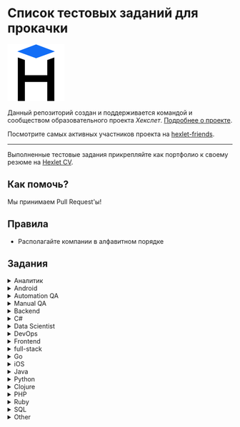 # Список тестовых заданий для прокачки

[![Hexlet Ltd. logo](https://raw.githubusercontent.com/Hexlet/assets/master/images/hexlet_logo128.png)](https://ru.hexlet.io/?utm_source=github&utm_medium=link&utm_campaign=ru-test-assignments)

Данный репозиторий создан и поддерживается командой и сообществом образовательного проекта *Хекслет*. [Подробнее о проекте](https://ru.hexlet.io/?utm_source=github&utm_medium=link&utm_campaign=ru-test-assignments).

Посмотрите самых активных участников проекта на [hexlet-friends](https://friends.hexlet.io/).

---

Выполненные тестовые задания прикрепляйте как портфолио к своему резюме на [Hexlet CV](https://cv.hexlet.io/).

## Как помочь?

Мы принимаем Pull Request'ы!

## Правила

- Располагайте компании в алфавитном порядке

## Задания

<details>
 <summary>Аналитик</summary>

* [Amazon](https://www.amazon.com/)
  * [Тестовое задание для аналитика *(Python, SQL)*](./analytics/Amazon/README.md)

* [Aviasales](https://aviasales.ru)
  * [Тестовое задание для продуктового аналитика](./analytics/Aviasales%20Продуктовый%20аналитик/README.md)

* [avito.tech](https://github.com/avito-tech)
  * [Тестовое задания для аналитика](./analytics/Avito/)

* [Awem](https://awem.com/)
  * [Тестовое задание для продуктового аналитика](./analytics/AWEM%20продуктовый%20аналитик/README.md)

* [Babbel](https://babbel.com/)
  * [Тестовое задание для продуктового аналитика](./analytics/Babbel%20Продуктовый%20Аналитик/README.md)

* [BOLT](https://bolt.eu/)
  * [Тестовое задание для аналитика данных](./analytics/BOLT%20аналитик%20данных/README.md)

* [Chibbis](https://chibbis.ru/)
  * [Тестовое задание для продуктового аналитика](./analytics/Chibbis%20Продуктовый%20аналитик/README.md)

* [Cian](https://cian.ru/)
  * [Тестовое задание для аналитика *(SQL)*](./analytics/Cian%20Аналитик/README.md)

* [CloudReports](https://cloudreports.ru/)
  * [Тестовое задание для аналитика](./analytics/CloudReports%20Аналитик%20данных/README.md)

* [Crazy Panda](https://crazypanda.ru/)
  * [Тестовое задание для аналитика](./analytics/Crazy%20Panda%20Аналитик%20Данных/README.md)

* [Delivery](https://market-delivery.yandex.ru/moscow?shippingType=delivery)
  * [Тестовое задание для аналитика данных](./analytics/Delivery%20Аналитик%20Данных/)

* [Dodo Brands](https://dodobrands.io/)
  * [Тестовое задание для аналитика](./analytics/Dodo%20Brands%20Data%20Analyst/README.md)

* [Driveback](https://vc.ru/s/driveback/details/all)
  * [Тестовое задание для аналитика](./analytics/Driveback%20Аналитик/README.md)

* [Elfsight](https://elfsight.com/)
  * [Тестовое задание для продуктового аналитика](./analytics/Elfsight%20Product%20Analyst/README.md)

* [FriendsOnly](https://friendsonly.ru/)
  * [Тестовое задание для продуктового аналитика *(SQL, PYTHON, R)*](./analytics/FriendsOnly%20Продуктовый%20Аналитик/README.md)

 * [Genius Sport](https://geniussports.com/)
  * [Тестовое задание для аналитика, Reporting Analyst](./analytics/Genius%20Sport%20Reporting%20Analyst/)

* [Happy Games Studio](https://www.hgstudio.ru/)
  * [Тестовое задание для аналитика](./analytics/Happy%20Games%20Studio%20Аналитик%20Данных/README.md)

* [Home Credit Bank](https://home.bank/)
  * [Тестовое задание для Руководителя отдела аналитики *(PostgreSQL, Python)*](./analytics/Home%20Credit%20Bank%20Руководитель%20Отдела%20Аналитики%20/README.md)

* [ivi](https://www.ivi.ru/)
  * [Тестовое задание для аналитика](./analytics/ivi/README.md)

* [Kaspi.kz](https://kaspi.kz/)
  * [Тестовое задание для продуктового аналитика *(SQL)*](./analytics/Kaspi.kz%20продуктовый%20аналитик/Weekend%20Offer%20для%20продуктовых%20аналитиков%20–%20тестово%20b99d51311f1b4a77a3e19f797d680ebb.html)

* [Lesta](https://lesta.ru/ru)
  * [Тестовое задание для аналитика данных *(SQL)*](./analytics/LESTA%20Аналитик%20Данных/README.md)

* [MARS](https://rus.mars.com/)
  * [Тестовое задание для аналитика данных](./analytics/Марс%20Аналитик%20данных/)

* [Mediascope](https://mediascope.net/)
  * [Тестовое задание для аналитика](./analytics/MediaScope%20Аналитик%20Данных/README.md)

* [MediaSoft](https://mediasoft.team/)
  * [Тестовое задание. Системный / Бизнес-аналитик *(any)*](./analytics/MediaSoft/README.md)

* Nortas Analitics
  * [Тестовое задание для аналитика](./analytics/Nortas%20Analitics%20Аналитик%20данных/README.md)

* [Ozon](https://www.ozon.ru/)
  * [Тестовое задание для аналитика *(SQL)*](./analytics/Ozon/)

* [Realweb Camp](https://realweb-camp.ru/)
  * [Тестовое задание для аналитика](./analytics/Realweb%20Camp%20Analytics/README.md)

* [Skypro](https://sky.pro/)
  * [Тестовое задание для аналитика](./analytics/Skypro%20Data%20Analyst/README.md)

* [Teikametrics](https://www.teikametrics.com/)
  * [Тестовое задание для аналитика](./analytics/Teikametrics%20Analyst/README.md)

* [Tinkoff](https://www.tinkoff.ru/)
   * [Тестовое задание аналитика Tinkoff *(Python)*](https://colab.research.google.com/drive/1sbq3bW7FSsqzPBsJu6lmX1cTaC_Oan6S?usp=sharing)
   * [Тестовое задание аналитика Tinkoff *(SQL)*](./analytics/Тинькофф%20Аналитик%20SQL/Тинькофф%20Аналитик%20SQL.jpeg)
   * [Тестовое задание аналитика Tinkoff](./analytics/Tinkoff%20Product%20Analyst/README.md)

* [Vizor](https://vizor-games.com/)
  * [Тестовое задание для аналитика](./analytics/Vizor%20Data%20Analytics/README.md)

* [WhoIsBlogger](https://whoisblogger.com/)
  * [Тестовое задание для junior аналитика данных *(SQL)*](./analytics/WhoIsBlogger%20(WIB),%20junior%20data%20analyst/README.md)

* [Wolt](https://wolt.com/en)
  * [Тестовое задание для аналитика данных](./analytics/Wolt%20Аналитик%20Данных/README.md)

* [X5](https://www.x5.ru/en/)
  * [Тестовое задание, стажировка для аналитика данных *(Python)*](./analytics/X5%20Аналитик%20Данных%20(стажировка)/README.md)

* [Альфа-Банк](https://alfabank.ru/)
  * [Тестовое задание для продуктового аналитика *(SQL)*](./analytics/Альфабанк%20продуктовый%20аналитик/README.md)
  * [Тестовое задание для аналитика данных *(SQL)*](./analytics/Альфа%20Банк%20Продуктовый%20Аналитик/README.md)

* [Банк Открытие](https://www.open.ru/)
  * [Тестовое задание для продуктового аналитика *(SQL)*](./analytics/Банк%20Открытие%20Продуктовый%20Аналитик/README.md)

* [ВК Одноклассники](https://vk.com/)
  * [Тестовое задание для продуктового аналитика *(Python, SQL)*](./analytics/ВК%20Одноклассники%20Продуктовая%20аналитика%20/README.md)
  * [Тестовое задание для аналитика данных *(Python)*](./analytics/ВК%20Аналитик%20данных/README.md)

* [ВТБ](https://www.vtb.ru/)
  * [Тестовое задание для аналитика данных](./analytics/ВТБ%20Аналитик%20данных/README.md)

* [Газпром](https://www.gazprom.ru/)
  * [Тестовое задание для аналитика](./analytics/Газпром/README.md)

* [Делимобиль](https://delimobil.ru/)
  * [Тестовое задание для аналитика](./analytics/Делимобиль/README.md)

* [Красный Яр](https://www.krasyar.ru/)
  * [Тестовое задание для аналитика *(Excel)*](./analytics/Красный%20Яр%20Аналитик%20Данных/README.md)

* [Магнит](https://magnit.ru/)
  * [Тестовое задание для аналитика](./analytics/Магнит/README.md)

* [МТС](https://www.mts.ru/)
  * [Тестовое задание для продуктового аналитика *(SQL, Python)*](./analytics/МТС%20Продуктовый%20аналитик/README.md)

* [Ренессанс Банк](https://rencredit.ru/)
  * [Тестовое задание для аналитика](./analytics/Банк%20ренессанс%20кредит%20Аналитик/README.md)

* [Росмэн](https://rosman.ru/)
  * [Тестовое задание для аналитика *(Excel, SQL)*](./analytics/Росмэн/)

* [Роснефть](https://www.rosneft.ru/)
  * [Тестовое задание для HR аналитика](./analytics/Роснефть%20HR%20аналитик/)

* [Самокат](https://samokat.ru/)
  * [Тестовое задание для аналитика](./analytics/Самокат%20Аналитик%20Данных/README.md)
  * [Тестовое задание для аналитика](./analytics/Самокат%20Аналитик/)

* [Северсталь](https://severstal.com/rus/)
  * [Тестовое задание для аналитика](./analytics/Северсталь/)

* [СКБ Контур](https://kontur.ru/)
  * [Тестовое задание для продуктового аналитика](./analytics/Контур%20Продуктовый%20аналитик/README.md)

* [Совкомбанк Страхование](https://sovcomins.ru/)
  * [Тестовое задание для аналитика *(Python)*](./analytics/Совкомбанк%20Страхование/README.md)

* [Спортмастер](https://www.sportmaster.ru/)
  * [Тестовое задание для аналитика *(SQL)*](./analytics/Спортмастер/)

* [Сравни.ру](https://www.sravni.ru/)
  * [Тестовое задание для Продуктового Аналитика](./analytics/Сравниру%20Product%20Analyst/README.md)

* [Табакон](https://tabakon.su/)
  * [Тестовое для аналитика данных](https://drive.google.com/drive/folders/1FDHErQLGvPoJKECmRqijpwuVifnTaw8x)

* [Учи.ру](https://uchi.ru/)
  * [Тестовое задание для Продуктового Аналитика](./analytics/Учи%20ру%20Продуктовый%20аналитк/README.md)

* [Сборник тестовых заданий для аналитиков](https://pavelbukhtik.notion.site/Product-Analyst-Data-Analyst-a5f7bea5a0064960bbdb7a3ee1e46e97)

* [Тестовое задание для FE стажера в Авито Pro (Команда ARPU) *(JS)*](https://github.com/avito-tech/pro-fe-trainee-task)

</details>

<details>
 <summary>Android</summary>

* [Android разработчик *(Kotlin, Single Activity, Retrofit, Jetpack Compose / XML, Kotlinx Serialization / Gson, RxJava / Coroutines)*](https://github.com/appKODE/trainee-test-android)

* [avito.tech](https://github.com/avito-tech)
  * [Тестовое задание для стажёра Android (archived) *(Kotlin/Java)*](https://github.com/avito-tech/android-trainee-task)
  * [Тестовое задание для стажёра Android *(Kotlin)*](https://github.com/avito-tech/bx-android-trainee-assigment)
  * [Приложение прогноза погоды (Андроид) *(Kotlin)*](https://github.com/avito-tech/android-trainee-task-2021)

* [Android Developer *(Kotlin, Java, C++)*](https://github.com/fs/test-tasks/tree/master/android)

</details>

<details>
 <summary>Automation QA</summary>

 * [Ediweb](https://ediweb.com/ru-ru)
   * [Тестовое задание на должность "Тестировщик" *Automation QA / Ruby*](https://github.com/avannim/Fedorenko_test/tree/59b6c1a395ad8123b102f7f4214db6840be9db01/candidate_test)

* [Тестовое задание для стажёра-автоматизатора](https://github.com/avito-tech/qa-trainee-task)

* [Тестовое задание для стажёра-тестировщика на знание Java и SQL *(any)*](https://github.com/Pammer/traineeTestTask)

* [QATestLab](https://qatestlab.com/company/contact-us/)
  *  [Test task for position QA Specialist // *Java или C#*](https://github.com/n1mnull/QATestLab/blob/51b315d7d2ff011ce8255fb09a88bd6401891600/README.md)

* [Тестовое задание по автоматизации действий в поисковой строке Яндекса для *tensor.ru*](https://github.com/warumbaum/Tensor-Yandex)

* [Тестовое задание QA Auto Python от Effective Mobile](./QA/Effective%20Mobile/README.md)

</details>

<details>
 <summary>Manual QA</summary>

* [avito.tech](https://github.com/avito-tech)
  * [Тестовое задание для стажёра QA *(any)*](https://github.com/avito-tech/ShopX-QA-trainee)
  * [Тестовое задание для QA-стажёра *(Go/any)*](https://github.com/avito-tech/qa-trainee-general)

* [Flatstack](https://www.flatstack.com)
  * [QA engineer](https://github.com/fs/test-tasks/tree/master/qa)

* [HRlink](https://hr-link.ru/)
  * [Junior QA (SQL+Python)](./QA/HRlink/README.md)

* [Matic Insurance Services](https://matic.com/)
  * [Customer Import Platform MQA - MQA test assignment *(ENG)* *(any)*](https://github.com/matic-insurance/assignment-test-import)
  * [Customer Import Platform - AQA test assignment *(ENG)* *(Ruby)*](https://github.com/matic-insurance/assignment-test-import)

* [Purrweb](https://www.purrweb.com/ru/)
  * [Тестовое задание на позицию QA](https://github.com/Hexlet/ru-test-assignments/blob/main/QA/Test%20task%20Purrweb.md)

* [Sendsay](https://sendsay.ru/)
  * [Junior Frontend + QA [АРХИВ] *(JS, Cypress)*](./QA/Sendsay/README.md)

* [Tutu.ru](https://www.Tutu.ru/)
  * [Тестовое задание для кандидата на позицию QA](https://github.com/tutu-ru/tutu-ru.github.io)

* [ООО Крит](https://krit.pro/)
  * [Стажер_QA](./QA/ООО%20Крит/README.md)

* [ООО Синтека](https://cynteka.ru/)
  * [Junior_QA](./QA/ООО%20Синтека/README.md)

</details>

<details>
 <summary>Backend</summary>

* [Appbooster](https://appbooster.com/)
  * [Backend developer *(any)*](https://github.com/appbooster/test-assignments/blob/master/tasks/backend.md)

* [Appstorespy](https://appstorespy.com/)
  * [Junior Backend developer *(Django/Flask, MySQL/PostgreSQL, MongoDB/Redis/Elasticsearch, GraphQL/REST)*](./backend/Appstorespy/README.md)

* [avito.tech](https://github.com/avito-tech)
  * [Тестовое задание для стажёра Backend в команду Advertising *(Go/PHP)*](https://github.com/avito-tech/adv-backend-trainee-assignment)
  * [Тестовое задание на позицию стажера-бекендера в юнит Авто (archived) *(Go/Python/PHP/Java/JavaScript)*](https://github.com/avito-tech/auto-backend-trainee-assignment)
  * [Тестовое задание на позицию стажера backend в юнит Geo *(any)*](https://github.com/avito-tech/geo-backend-trainee-assignment)
  * [Тестовое задание на позицию стажера-бекендера (archived) *(any)*](https://github.com/avito-tech/msg-backend-trainee-assignment)
  * [Тестовое задание для стажёра Backend *(PHP)*](https://github.com/avito-tech/safedeal-backend-trainee)
  * [Тестовое задание для стажёра Backend в команду Trade Marketing *(Go/PHP/Python, PostgreSQL/MySQl, Redis)*](https://github.com/avito-tech/tm-backend-trainee)
  * [Тестовое задание на позицию стажера-бекендера в юнит Buyer Experience (archived) *(Go/PHP)*](https://github.com/avito-tech/bx-backend-trainee-assignment)
  * [Тестовое задание на позицию стажера-бекендера в юнит "Работа" *(Go/PHP, MySQL/PostgreSQL)*](https://github.com/avito-tech/job-backend-trainee-assignment)
  * [Тестовое задание на позицию стажера-бекендера *(Go/PHP/Python,  MySQL/PostgreSQL, Docker)*](https://github.com/avito-tech/autumn-2021-intern-assignment)
  * [Тестовое задание для стажера в юнит Market Intelligence *(Go/Python)*](https://github.com/avito-tech/mi-trainee-task-2021)

* [Edstein](https://www.edstein.ru/)
  * [Тестовое задание Middle Backend-разработчик *(Ruby on Rails)*](./backend/Edstein/README.md)

* [fuse8](https://hr.fuse8.ru/) [byte/minds](https://byteminds.co.uk/)
  * [Задания стажировки для backend-разработчиков *(.Net, C#, Postgres, gRPC)*](https://github.com/Fuse8/school2023)

* [Greensight](https://greensight.ru/)
  * [Тестовое задание для направления Backend разработка *(PHP)*](./backend/Greensight/README.md)

* [ItGlobal](https://itglobal.com/ru-ru/)
  * [Тестовое задание для Junior Backend разработка *(PHP)*](./backend/ItGlobal/README.md)

* [KODE](https://kode.ru/)
   * [Backend разработчик *(Python)*](https://github.com/appKODE/2018-internship-backend)*(изображение не найдено)*

* [pixlpark](https://pixlpark.ru/)
  * [Backend-разработка *(C#, ASP.NET, React/RazorPages)*](https://gist.github.com/paraekklisiarh/d64fbbc1de1028aaa7a47ff3fa0650a1)

* [Tutu.ru](https://www.Tutu.ru/)
  * [Тестовое задание на позицию backend-разработчик *(PHP)*](https://github.com/tutu-ru/php-interview)

* [Waliot](https://waliot.com/)
  * [Backend Developer *(Java/Kotlin, Spring Boot, SQL/NoSQL, Docker)*](https://github.com/waliot/test-tasks/blob/master/tasks/backend-1.md)

* [Wargaming.net](https://wargaming.com)
  * [Тестовое задание WG Forge (Backend) *(Python 3/Ruby/Go/Erlang/Elixir/Java/Scala/C#/F#, PostgreSQL, Docker)*](https://github.com/wgnet/wg_forge_backend)

* [ООО "МСтрой"](https://mstroy.tech/)
   * [Тестовое задание Backend developer / Python](./backend/ООО%20МСтрой/README.md)

* [ПИКАССО](https://picasso-diagnostic.ru/)
  * [Backend-разработчик (Python)](https://gist.github.com/NikolayZemelko/f1dfcb9b75a7241f5e552b8761e70027)

* [Marketplace Technologies (KazanExpress)](https://github.com/KazanExpress)
  * [Тестовое задания для кандидатов в бэкенд разработку *(Java, Spring)*](https://github.com/KazanExpress/backend-spring-test-task)

* [Oxem Studio](https://oxem.ru)
  * [Бэкенд-разработчик *(PHP)*](./backend/Oxem%20Studio/README.md)

* SoftPro
  * [Тестовое задание *(Go, C++, Python)*](./backend/SoftPro/)

</details>


<details>
 <summary>C#</summary>

* [Тестовое задание *(C#)*](https://drive.google.com/file/d/1GNwTfoJCQD0Ec3JXkWmzaYuIY6DnWnEa/view)

* [Тестовое задание на стажировку *(C#, SQL)*](https://drive.google.com/drive/folders/1--08xK0ympxiR2BedrKVhnE7cjfNn7bk?usp=sharing)

* [Тестовое задание C# *(C#)*](https://gist.github.com/Busyrev/cb89f309d2c32873449366023b8e0057)

* [Тестовое задание на вакансию Junior Разработчика C# *(C#, ASP.NET Core, Entity Framework Core)*](https://versta24.ru/hr/testfordevjun)

* [AFCStudio](https://afcstudio.ru/)
  * [Junior C# Developer *(C#, .NET, Angular, React, Razor)*](https://gist.github.com/paraekklisiarh/0621204ce249e9faf1aaa1e1b7d3f7ef)

* [Стажер-программист *(C#)*](https://drive.google.com/drive/folders/1pnBXXuAABDCMAKrcNjrDvRnE1jPd_LBL?usp=sharing)

* [Тестовое задание *(C#, ASP.NET Core, Entity Framework Core)*](https://disk.yandex.ru/d/Gu5V8FgsEobwzA)

* [Тестовые задания на c# стажировку *(C#)*](https://drive.google.com/drive/folders/185cbL5CzhcYoW2D92D5wHmdd04cDqTYS?usp=sharing)

* [Тестовое на стажировку C#, зима 2019-2020 *(C#, ASP.NET)*](https://drive.google.com/drive/folders/1UCx7__WtgzkWF4iFbkFPfc3NNQAqSKqn?usp=sharing)

</details>

<details>
 <summary>Data Scientist</summary>

* [BST Digital](https://bst.digital/)
  * [Тестовое задание для Data Scientist](https://drive.google.com/drive/folders/1G0VwPL-6T0ThPdLstnZK07dy1q2Mgv2T)

</details>

<details>
 <summary>DevOps</summary>

* [Smena](https://smena.space/)
  * [Тестовое задание DevOps разработчик *(Docker, minikube, Python)*](https://github.com/smenateam/assignments/tree/master/devops)

* [Kittens Store - DevOps test assignment *(ENG)* *(any)*](https://github.com/matic-insurance/assignment-kittens-store)

* [Cats Shop - DevOps test assignment *(ENG)* *(any)*](https://github.com/matic-insurance/assignment-cats-shop)

* [DevOps engineer](https://github.com/ostrovok-team/code-challenge/tree/master/devops)

</details>

<details>
 <summary>Frontend</summary>

* [23Devs](https://23devs.com/)
  * [Тестовое задание на позицию cтажер-разработчик javascript *HTML, CSS, JS*)](https://cloud.mail.ru/public/KN2F/TW4dPYs6n)

* [Appbooster](https://appbooster.com/)
  * [Frontend Developer *(any)*](https://github.com/appbooster/test-assignments/blob/master/tasks/frontend.md)
  * [Frontend + graphql developer *(React, Github GraphQL API)*](https://github.com/appbooster/test-assignments/blob/master/tasks/frontend-graphql.md)
  * [html-верстальщик *(JS, HTML/CSS)*](https://github.com/appbooster/test-assignments/blob/master/tasks/html-css.md)*(отсутствует дизайн-макет по указанной ссылке)*

* [Aviasales](https://aviasales.ru)
  * [~~Тестовое задание Aviasales (frontend) *(JS/TS, React)*~~](https://github.com/KosyanMedia/test-tasks/tree/master/aviasales_frontend) *(сервер тестового задания не работает)*
 * [Тестовое задание - Frontend Developer *(JS/TS)*](https://github.com/KosyanMedia/Front-end_TP_test)
 * [~~Тестовое задание Aviasales (frontend)~~ DEPRECATED *(JS, TS, CS, React)*](https://github.com/KosyanMedia/test-tasks/tree/master/DEPRECATED_aviasales)

* [avito.tech](https://github.com/avito-tech)
  * [Тестовое задание на позицию стажёра-фронтендера 2022 *(React, Redux, TS)*](https://github.com/avito-tech/internship_frontend_2022)
  * [Тестовое задание на позицию стажёра-фронтендера 2023 *(React, React Router, TS)*](https://github.com/avito-tech/frontend-trainee-assignment-2023)
  * [Тестовое задание на позицию стажёра-фронтендера 2024 *(React, React Router, TS)*](https://github.com/avito-tech/frontend-trainee-assignment-2024)
  * [Тестовое задание для стажёра frontend *(React)*](https://github.com/avito-tech/safedeal-frontend-trainee)*(отсутствует дизайн-макет по указанной ссылке)*
  * [Тестовое задание для стажёра Frontend в команду Seller Experience *(Node.JS, React, Redux)*](https://github.com/avito-tech/sx-frontend-trainee-assignment)
  * [Тестовое задание для стажёра Frontend в команду Avito People *(React, MobX, TS, Node.JS)*](https://github.com/avito-tech/ap-frontend-trainee-assignment)

* [BEBOSS](https://beboss.ru/)
  * [Web-разработчик *(PHP, jQuery, YII)*](https://github.com/funkylen/beboss-test-assignments)

* [BeeJee NINJA Developers](https://beejee.org/)
  * [Web-разработчик *(PHP)*](https://docs.google.com/document/d/1Wn_BBhmrF8S5iwgqo5cH63GAM6XTXLi4glp7ZxammIM/edit?usp=sharing)

* [BellIntegrator](http://www.bellintegrator.ru/)
  * [Тестовое задание Frontend JS *(JS, JQuery, HTML5, CSS3)*](https://docs.google.com/document/d/1YWJGDKB1pLrox6Y4CNm15Nuu_EVcAHIciYUHWYrDNDY/edit?usp=sharing)

* [BirdsBuild](https://bb.market/)
  * [Тестовое задание на позицию Frontend разработчик Nuxt.js *(Nuxt 3, TypeScript, GraphQL)*](https://docs.google.com/document/d/1_BN8bbym0InYFDElyyVJ5GzPptaOe0p9kteX-Uaww3I/edit#heading=h.ikkq5tsgq96y)

* [~~Bluesweater-studio~~](https://vk.com/bluesweaterstudio) *студия закрыта*
  * [Frontend task *(JS, React, React Hooks, JSS)*](https://github.com/some-yummy-nick/frontend-task)

* [Chatfuel](https://chatfuel.com/)
  * [Frontend Engineer — тестовое задание *(any)*](https://paper.dropbox.com/doc/Frontend-Engineer-GFOYvLYpCLWUJe59Ydfmw)
  * [Верстальщик](https://paper.dropbox.com/doc/fljyQo7ig1gZRevGejqEX)

* [CS-Cart](https://cs-cart.com/)
  * [Тестовое задание для PHP разработчиков *(PHP)*](https://github.com/cscart/apply-for-job/tree/master/backend/developer)
  * [Тестовое задание для Javascript разработчика *(JS, jQuery)*](https://github.com/cscart/apply-for-job/tree/master/frontend/developer)

* [DAO TECH](https://daotech.ru/)
  * [Тестовое задание на вакансию "Frontend Developer" *(JS, React, Docker)*](https://drive.google.com/file/d/17i3HWkCW8OdvmczEcE2p3q-ljU-2sAWz/view?usp=sharing)

* [Dapplets Project](https://dapplets.org/)
  * [Тестовое задание на вакансию "Frontend Developer" *(TS, React)*](https://docs.google.com/document/d/1A67hVEF5fb6Uk1Y341PeyV9Yr1UUWLtANITxSzWVHHY/edit#heading=h.dn2s0spi21rh)

* [DevJS](https://devjs.ru/)
  * [Тестовое задания на позицию Frontend разработчика *(JS, React)*](https://github.com/devjsru/react_test)*(отсутствует дизайн-макет по указанной ссылке)*

* [Flatstack](https://www.flatstack.com)
  * [Frontend Developer *(JS, HTML, CSS)*](https://github.com/fs/test-tasks/tree/master/front-end)

* [Future](https://future-group.ru/)
  * [Фронтенд-разработчик 1 *(React, Docker, TS)*](https://github.com/fugr-ru/frontend-javascript-test)
  * [Фронтенд-разработчик 2 *(React, Docker, TS, Redux/MobX)*](https://github.com/fugr-ru/frontend-javascript-test-2)
  * [Тестировщик](https://github.com/fugr-ru/qa)
  * [Верстальщик 1 *(HTML, CSS)*](https://github.com/fugr-ru/frontend-html)
  * [Верстальщик 2 *(HTML, CSS, JS)*](https://github.com/fugr-ru/frontend-html-2)
  * [Верстальщик 3 *(Figma, HTML, CSS, JS)*](https://github.com/fugr-ru/frontend-html-3)
  * [Тестовое задание на позицию Менеджер проекта *(Figma, HTML, CSS, JS)*](https://github.com/fugr-ru/frontend-html-3)

* [Hammer Systems](https://hammer.systems/)
  * [Тестовое задание для Frontend разработчика](https://disk.yandex.ru/d/R74ptnVnK5xpPA)

* [Hyundai Mobility Lab](https://mobility.hyundai.ru/)
  * [React-Native Mobile app *(React-Native CLI)*](https://docs.google.com/document/d/1VtzfiPK0FyEG5DDdsr1y3Ahh_T0eOIGHcV0m4Xi943U/edit?usp=sharing)

* [Ivelum](https://ivelum.com/)
  * [frontend-разработчик *(React)*](https://github.com/ivelum/job/blob/master/challenges/frontend.md)

* [KODE](https://kode.ru/)
  * [Frontend разработчик *(Create React App, React Router, Axios)*](https://github.com/appKODE/trainee-test-frontend)

* [Jupiter soft](https://jupiter-soft.com/)
  * [Тестовое задание Junior Frontend Developer (React)](https://docs.google.com/document/d/1VgAhMunSuTNn0a6bjY5F1-qyARkelJcVj50RSC_Bu54/edit?usp=sharing)

* [Marketplace Technologies (KazanExpress)](https://github.com/KazanExpress)
  * [Тестовое задание Front-End *(JS/TS, Vue.js)*](https://github.com/KazanExpress/frontend-test-task)
  * [Упрощённое тестовое задание Front-End *(JS, Vue.js)*](https://github.com/KazanExpress/frontend-test-task-short)

* [Mindbox](https://mindbox.ru/)
  * [Тестовое задание на стажировку Frontend *(JS, React)*](https://docs.google.com/document/d/1jq5yCrQJRHaRG4TabGhDITDMteYuLWG_LjlR9HmB5ac/edit?usp=sharing)

* [NewGen Vision](https://www.unipage.net/)
  * [Junior Frontend Developer *(JS, Vue.js)*](https://newgen-it.github.io/tests/front)

* [Ostrovok.ru](https://ostrovok.ru)
  * [Frontend Developer *(JS, HTML, CSS)*](https://github.com/ostrovok-team/code-challenge/tree/master/js)

* [Oxem Studio](https://oxem.ru)
  * [Фронтенд-разработчик *(React/Vue, вёрстка)*](https://doc.clickup.com/2659433/p/h/2h539-67321/1cdca9cd67897c8)

* [pixlpark](https://pixlpark.ru/)
  * [Frontend-разработка *(React, MobX)*](https://gist.github.com/paraekklisiarh/c03c97ae553a0038962fb945644392cf)

* [Redsoft](https://redsoft.ru)
  * [Frontend-разработчик *(JS, Vue.js, Node.js)*](https://docs.google.com/document/d/1Vamqwl3MaXDFOMcEBTVsvoZhADblO-CcBVqVKs3Pij0)

* [Ruport](http://ruport.ru/)
  * [Middle Frontend Developer *(ECMAScript, SCSS)*](https://github.com/ruport-digital/middle-frontend-assignment)
  * [Junior Frontend Developer *(верстка)*](https://github.com/ruport-digital/junior-frontend-assignment)

* [Sendsay](https://sendsay.ru/)
  * [Junior Frontend + QA [АРХИВ] *(JS, Cypress)*](https://www.notion.so/sendsay/Junior-Frontend-QA-44af3daa06524689aa6ac0fc76f66579)
  * [Frontend-разработчик 1 [АРХИВ] *(JS, React, Redux)*](https://www.notion.so/sendsay/Frontend-4263b61293224088b7c3f929b761f9e3)
  * [Frontend-разработчик 2 [АРХИВ] *(JS, React, Redux)*](https://www.notion.so/sendsay/Frontend-API-75cc5ecc28cd42f4a6f963e2dad88680)
  * [Младший frontend-разработчик *(JS, React)*](https://sendsay.notion.site/Frontend-e378a45c3a934dafb6e44f79da2a0040)

* [Frontend test case *(React, TypeScript)*](https://drive.google.com/file/d/1GPYkayQVevwsPcipL76DsKBm3so3DihR/view?usp=share_link)

* [Test Task for Intern / Junior Front-End Developer Position *(React)*](https://gist.github.com/krambertech/ecb3890824fd7ada0f4ec1ff55125758)

* [Shopify](https://www.shopify.com/)
  * [Frontend Intern, Fall 2022 *(JS, OpenAI) (ENG)*](https://docs.google.com/document/d/16tMBx990qfnX2P1lTKTqaS4Ugp2RzqFrLIZ1TwWCVo4/edit?usp=sharing)

* [Smena](https://smena.space/)
  * [JavaScript Developer *(JS, Vue.js)*](https://github.com/smenateam/assignments/blob/master/site-frontend/README.md)
  * [TypeScript Developer *(TS, React)*](https://github.com/smenateam/assignments/blob/master/erp-frontend/README.md)

* [~~Studika~~](https://studika.ru/) *студия закрыта*
  * [Frontend-разработчик](https://docs.google.com/document/d/1guSGNGsmd5JdKBTgeiik94dLIUVkVgElqOYvqO8ekZ0/edit?usp=sharing)

* [Tutu.ru](https://www.Tutu.ru/)
  * [Домашнее задание для соискателей на позицию фронтенд-разработчика *(JS, React, Node.js)*](https://github.com/tutu-ru/fe-homework)
  * [Тестовое задание на позицию frontend-разработчик *(JS, TS)*](https://github.com/tutu-ru/frontend-javascript-test)
  * [Тестовое задание на позицию верстальщик *(JavaScript/jQuery, HTML, CSS)*](https://github.com/tutu-ru/frontend-html-test)

* [Waliot](https://waliot.com/)
  * [Frontend Developer *(TypeScript/JavaScript, Angular/React/Vue)*](https://github.com/waliot/test-tasks/blob/master/tasks/frontend-1.md)
  * [Angular Developer *(TypeScript, Angular, NgRX, NGXS)*](https://github.com/waliot/test-tasks/blob/master/tasks/frontend-2.md)

* [Wargaming.net](https://wargaming.com)
  * [Тестовое задание WG Forge Platform Front-End *(JS, Node.js)*](https://github.com/wgnet/wg_forge_frontend)

* [Yoldi](https://yoldi.agency/development)
  * [Тестовое задание для вакансии фронтенд разработчик в Yoldi](https://yoldi-agency.notion.site/Yoldi-7552752e30964431ab0ca03d54908148)

* [Армо](http://armo.ru/)
  * [Junior Frontend *(JSc+ Electron, Python + Tornado)*](https://disk.yandex.ru/d/3u7hKvypQ-nOxA)

* [Валантис](https://juvelirnyj-lombard.ru/)
  * [Frontend-разработчик *(React)*](https://github.com/Hexlet/ru-test-assignments/blob/main/frontend/valatris_api.md)

* [Домотехника](https://domotekhnika.ru/)
  * [Тестовое задание Frontend *(Vue.js)*](https://www.notion.so/radislaw/9c4c4b1823304404af78a0f7cbe640f3)

* [Инфоматика](https://infomatika.ru/)
  * [Верстка *(HTML, CSS)*](https://github.com/some-yummy-nick/infomatika-test)

* [Квартирка](https://kvartirka.com/)
  * [Frontend-разработчик,  Junior+ *(JS, React/Next.js/TypeScript)*](https://docs.google.com/document/d/1bSC3hgaYe69FJFKKNFHKokJ2Rs0bxkYQ9ixnBS8xn-M/edit)

* [Маквес Групп](https://www.makves.ru/)
  * [Стажёр-разработчик Frontend *(JS, React)*](https://drive.google.com/file/d/1ZRKa2us1D49l8natOIpO5TYTirKdNssz/view?usp=sharing)

* [НПО Фарватер](https://tsep.pro/)
  * [Junior+ Frontend Developer *(Vue, React, Canvas)*](https://docs.google.com/document/d/1ReRmhwrI1qwJi2PxhC9GQdP1h9BSt3bKZBaj_oV210s/edit)

* [СДК Гарант](https://www.sdkgarant.ru/index.php/ru/)
  * [Junior Front-End разработчик *(JS, ExtJS)*](https://github.com/georgy-p/SDK-Garant-test-task)

* [Frontend test case *(React, TypeScript)*](https://docs.google.com/document/d/16IkxQ_ZDRxrfnzdjQdYP5UfyloGwmwXsZ5IEXEbuL2E/edit?usp=sharing)
* [C32. Frontend JS test task 1 *(React)*](https://docs.google.com/document/d/1LQ7olXMcjNKF_vHoPqm8VsJc65K3PfW5M3s9D1EO8xs/edit)
* [Тестовое задание Frontend-разработчик *(JS, React, Redux, React Router)*](https://docs.yandex.ru/docs/view?url=ya-disk-public%3A%2F%2FPg8Mn9b2nwRtbsd79GdjAOk0sK0J5vagJAQzR5a5H4HBf2B6dSCQGd5kCvgXaxdcq%2FJ6bpmRyOJonT3VoXnDag%3D%3D&name=%D0%A2%D0%B5%D1%81%D1%82%D0%BE%D0%B2%D0%BE%D0%B5%20%D0%B7%D0%B0%D0%B4%D0%B0%D0%BD%D0%B8%D0%B5.docx)

* [Matic Test assignment - Front-end test assignment *(ENG)* *(any)*](https://github.com/matic-insurance/assignment-fetch-n-cache)

* [Тестовое задание.React *(React/Redux)*](https://drive.google.com/file/d/1LUlaX0-8MuZXOMbqsIt8tW3xPrBPWSHU/view?usp=sharing)

* [Frontend test case *(React, TypeScript)*](https://drive.google.com/file/d/1GPYkayQVevwsPcipL76DsKBm3so3DihR/view?usp=share_link)

* ЮТОР
  * [Стажер фронтенд разработчик, 1 этап отбора](https://docs.google.com/document/d/1BK6lOSnTEtI0V5K5idK_QJU6CC5Iv1-lhpGAGDqftkA/edit?usp=sharing)

* [Задание на вакансию "Верстальщик лендингов", осень 2023](https://forms.yandex.ru/surveys/10033975.d66cde35b078199afc83f1e9f11cb58c5cdb22e9/?utm_source=hh&utm_medium=email&utm_content=3472582922)

* [Задание по вёрстке — ШРИ, Москва, Санкт-Петербург, Симферополь, осень 2018](https://github.com/yandex-shri-2018/entrance-task-2-2)

* [Задание по вёрстке — ШРИ, Москва, весна 2018](https://github.com/yandex-shri-2018/entrance-task-2)

* [Тестовое задание для вакансии web-технолог *(CSS)*](https://www.reg.ru/company/jobs/testtask-webtech)

* [Тестовое задание для TypeScript/Vue.js разработчика *(TS, VueJS, HTML/CSS)*](https://github.com/Ecwid/new-job/blob/master/TypeScript.md)

* [Тестовые задания по React *(React, React Router, Redux Saga, Mobx)*](https://github.com/GPB-COS/test-work-react)

* [React Engineer *(JS, HTML, PHP)*](https://docs.google.com/document/d/1UL4FJrtzHamyOavu-VN9fH7Y05lkbmH5abtC2nnx2QY/edit)

* [Тестовое задание для верстальщика](https://hexlet-ru.notion.site/38fd01d380cb43efa94702b5188cfde4)

* [~~Тестовое задание Aviasales (frontend)~~ DEPRECATED *(JS, TS, CS, React)*](https://github.com/KosyanMedia/test-tasks/tree/master/DEPRECATED_aviasales)

* [Front-End Developer *(HTML, CSS, JS)*](https://github.com/JediFE/trial-assignments)

* [~~Тестовое задание Aviasales (frontend) *(JS/TS, React)*~~](https://github.com/KosyanMedia/test-tasks/tree/master/aviasales_frontend) *(сервер тестового задания не работает)*

* [Frontend + graphql developer *(React, Github GraphQL API)*](https://github.com/appbooster/test-assignments/blob/master/tasks/frontend-graphql.md)

* [Тестовое задание для стажёра в команду VAS *(any)*](https://github.com/avito-tech/vas-frontend-trainee-assignment)

</details>


<details>
 <summary>full-stack</summary>

* [Aviasales](https://aviasales.ru)
  * [Тестовое задание в команду гейтов (full-stack) *(JS + React, Redux/Redux-saga, Python + PostgresSQL)*](https://github.com/KosyanMedia/test-tasks/tree/master/gates_team_fullstack)
  * [Тестовое задание Aviasales Marketing (full-stack) *(JS, React, Redux, NodeJS, PostgreSQL)*](https://github.com/KosyanMedia/test-tasks/tree/master/marketing)

</details>

<details>
 <summary>Go</summary>

* [avito.tech](https://github.com/avito-tech)
  * [Тестовое задание на позицию стажёра-бэкендера 2022 *(Go, MySQL/PostgreSQL, Docker)*](https://github.com/avito-tech/internship_backend_2022)
  * [Тестовое задание для стажера в юнит Merchant Experience *(Go, PostgreSQL)*](https://github.com/avito-tech/mx-backend-trainee-assignment)
  * [Тестовое задание стажера в юнит AvitoPRO *(Go)*](https://github.com/avito-tech/pro-backend-trainee-assignment)

* [Тестовое задание для Golang разработчика *(Go)*](https://github.com/KazanExpress/golang-test-task)

* [Test Task: In-memory cache *(eng)* *(Go)*](https://github.com/gojuno/test_tasks)

 </details>

<details>
 <summary>iOS</summary>

* [Задание для стажера на платформу iOS *(Swift)*](https://github.com/avito-tech/ios-trainee-problem-2021)

* [iOS разработчик *(Swift 5, UIKit, iOS 13+, Зависимости через SPM или Cocoapods)*](https://github.com/appKODE/trainee-test-ios)

* [Appbooster](https://appbooster.com/)
  * [iOS Developer *(any)*](https://github.com/appbooster/test-assignments/blob/master/tasks/ios.md)

* [avito.tech](https://github.com/avito-tech)
  * [Тестовое задание на позицию стажёра в iOS 2022 *(Swift)*](https://github.com/avito-tech/internship_ios_2022)
  * [Задача для стажера на платформу iOS (archived)](https://github.com/avito-tech/ios-trainee-problem)

* [Flatstack](https://www.flatstack.com)
  * [iOS Developer *(any)*](https://github.com/fs/test-tasks/tree/master/ios)

* [FunBox](https://funbox.ru/)
  * [iOS/Android-разработчик *(Xcode/Android Studio)*](https://dl.funbox.ru/qt-mobile.pdf)

* [Хитрые задачки по iOS *(any)*](https://github.com/appKODE/test2019)*(сервер тестового задания не работает)*

* [Internship *(iOS)*](https://github.com/avito-tech/internship)

</details>


<details>
 <summary>Java</summary>

* [Java разработчик](https://docs.google.com/document/d/1peoDqaNraEL5jW3kMWPSQevLvKNwyOjC0KNOigfQTNM/edit?usp=sharing)

* [Java разработчик](https://docs.google.com/document/d/1f5frd0d_sQk471oeznTnHpc-YSo9EfkQ3avHpxy4TtE/edit?usp=sharing)

* [Ecwid](https://www.ecwid.com/)
  * [Парсер SQL запросов *(Kotlin/Java)*](https://github.com/Ecwid/new-job/blob/master/SQL-parser.md)
  * [Глубокое копирование *(Kotlin/Java)*](https://github.com/Ecwid/new-job/blob/master/Deep-clone.md)
  * [java.util.Map поверх Redis *(Kotlin/Java, Redis)*](https://github.com/Ecwid/new-job/blob/master/Redis-and-collections.md)
  * [Посчитать количество уникальных IP-адресов в простом текстовом файле *(Kotlin/Java)*](https://github.com/Ecwid/new-job/blob/master/IP-Addr-Counter.md)

* [Eltex](https://eltex-co.ru/)
  * [Многопользовательский тайм-трекер *(Backend Java/Kotlin)*](backend/java_time_tracker.md)

* [FunBox](https://funbox.ru/)
  * [Java-разработчик *(Java)*](https://dl.funbox.ru/qt-java.pdf)

* [Haulmont](https://www.haulmont.ru)
  * [StudentDatabase *(Java)*](https://github.com/nikolaychernov/StudentDatabase)

* [Infomaximum](https://infomaximum.com)
  * [Java разработчик](https://drive.google.com/file/d/17g9-4HTkBtJln-3I-iavMqWkX9bBYcg2/view?usp=sharing)

* [Marketplace Technologies (KazanExpress)](https://github.com/KazanExpress)
  * [Тестовое задание для кандидатов в бэкенд разработку *(Java, Spring)*](https://github.com/KazanExpress/backend-spring-test-task)
  * [Тестовое задание на Android разработку - поиск коктейлей *(Java, Kotlin)*](https://github.com/KazanExpress/android-test-task)
  * [Тестовое задание на Android разработку - просмотр статей *(Java, Kotlin)*](https://github.com/KazanExpress/ke-test-android)

* [MediaSoft](https://mediasoft.team/)
  * [Тестовое задание.Java *(Java EE/Spring, Maven/Gradle)*](https://drive.google.com/file/d/1obl6-j36xkLszszRPnj0enWxPX-nzzuQ/view?usp=sharing)
 
* [Tutu.ru](https://www.Tutu.ru/)
  * [Тестовое задание на позицию Android-разработчика *(Kotlin/Java, Dagger, RxJava)*](https://github.com/tutu-ru/hire_android_test)

* [Waliot](https://waliot.com/)
  * [Backend Developer *(Java/Kotlin, Spring Boot, SQL/NoSQL, Docker)*](https://github.com/waliot/test-tasks/blob/master/tasks/backend-1.md)

* [СКБ Контур](https://kontur.ru/)
  * [Тестовые задания на java *(Java)*](https://drive.google.com/drive/folders/1zhJUFNYc8KJkLNOmPueoQkaiZCv5kodM?usp=sharing)

* [ЭВРИКА](https://hr.eureca.ru)
  * [Fullstack разработчик *(JS + Java)*](https://docs.google.com/document/d/1fodUFtPCuHyP2Hn7ly3ZsSD_GsSR_wTf/edit?usp=sharing&ouid=115639618941993452518&rtpof=true&sd=true)

</details>

<details>
<summary>Python</summary>

* [FitnessKit](https://fitness-kit.ru/)
  * [Python разработчик на backend *(Python, Django)*](https://fitness-kit.ru/files/%D1%82%D0%B5%D1%81%D1%82%D0%BE%D0%B2%D0%BE%D0%B5%20%D0%B1%D1%8D%D0%BA.pdf)

* [Тестовое задание в команду гейтов *(Python)*](https://github.com/KosyanMedia/test-tasks/tree/master/gates_team)

* [KazanExpress test for Python developer *(eng)* *(Python, Django)*](https://github.com/KazanExpress/django-test-task)

* [Сбербанк](https://www.sberbank.ru/ru/person)
  * [Тестовое задание для инженера данных *(Python, SQL)*](https://drive.google.com/drive/folders/1EMRCcMT852e-rAxliXn-3eihjcS2SnP-)

* [abz.agency](https://abz.agency/)
  * [Junior Python Developer *(Python, Django/Flask, MySQL/PostgreSQL)*](https://drive.google.com/file/d/1qUzx0m_Koj83k_G8BScCNK7opazbuDzk/view?usp=sharing)

* [Backend developer *(any)*](https://github.com/appbooster/test-assignments/blob/master/tasks/backend.md)

* [Appstorespy](https://appstorespy.com/)
  * [Junior Backend developer *(Django/Flask, MySQL/PostgreSQL, MongoDB/Redis/Elasticsearch, GraphQL/REST)*](https://catkin-gymnast-f1a.notion.site/junior-backend-developer-2022-2f4803705cb84485a81a1d716bdf0a8c)

* [Aviasales](https://aviasales.ru)
  * [Тестовое задание в команду ассистеда *(Python, Go)*](https://github.com/KosyanMedia/test-tasks/tree/master/assisted_team)

* [Тестовое задание в команду гейтов *(Python)*](https://github.com/KosyanMedia/test-tasks/tree/master/gates_team)

  * [Тестовое задание на позицию стажера-бекендера в юнит Авто (archived) *(Go/Python/PHP/Java/JavaScript)*](https://github.com/avito-tech/auto-backend-trainee-assignment)

* [Тестовое задание по python *(Python)*](https://github.com/avito-tech/python-trainee-assignment)

* [Bewise](https://bewise.ai/)
  * [Тестовое задание на позицию Python Junior](https://docs.google.com/document/d/1lZ6nzX6Bt855aYpP9Z0ca6h0jc28Qn0w048UdsnLoLY/edit?usp=sharing)

* [Escape Tech](https://escape-team.tech/)
  * [Python разработчик (стажер), *Python*](https://github.com/brain4power/software_tester)

* [HardQode](https://hardqode.com/)
  * [Тестовое задание Junior Python(Django, Django DRF)](https://docs.google.com/document/d/1jIuNfvfv1AX99BzQX_cSmhXMSRnpk1ZUZW8C42j3UWM/edit?usp=sharing)

* [Ivelum](https://ivelum.com/)
  * [Python-разработчик *(Python)*](https://github.com/ivelum/job/blob/master/challenges/python.md)

* [KODE](https://kode.ru/)
 * [Backend разработчик *(Python)*](https://github.com/appKODE/2018-internship-backend)*(изображение не найдено)*

 * [KazanExpress test for Python developer *(eng)* *(Python, Django)*](https://github.com/KazanExpress/django-test-task)

* [Python Developer *(Python)*](https://github.com/ostrovok-team/code-challenge/tree/master/python)

* [PyShop](https://pyshop.ru/)
  * [Разработчик Python (стажировка)](https://jl.pyshop.ru/tasks/python-dev/) Задание также можно найти в `backend/PyShop_python_trainee.md`

  * [Python Developer *(Python, Django, PostgreSQL, Docker)*](https://github.com/smenateam/assignments/blob/master/backend/README.md)

* [Очень Интересно](https://www.interesnee.ru/)
  * [Python-разработчик на позицию стажера](https://github.com/David-Roklem/django-test-task/blob/main/Task-itself.md)

* [Django Developer *(в Контент)*](https://github.com/ostrovok-team/code-challenge/blob/master/python/content-tech-task.md)

* [Python-разработчик *(Python)*](https://funbox.ru/q/python.pdf)

* [Тестовое UpTrader](https://docs.google.com/document/d/1XTnbcXhejyGB-I2cHRiiSZqI3ElHzqDJeetwHkJbTa8)

</details>


<details>
<summary>Clojure</summary>

* [Health Samurai](https://health-samurai.ru/how-to-become)
  * [Clojure Developer](backend/HealthSamurai/HealthSamurai_clojure.md)

</details>



<details>
 <summary>PHP</summary>

* [CLC Tech](https://clc-logistic.ru/)
  * [Junior PHP developer *(yii2)*](https://disk.yandex.ru/d/hN8ycrSdTNCydw)

* [CS-Cart](https://cs-cart.com/)
  * [Тестовое задание для PHP разработчиков *(PHP)*](https://github.com/cscart/apply-for-job/tree/master/backend/developer)

* [DevJS](https://devjs.ru/)
  * [Тестовое задание для PHP разработчиков *(PHP)*](https://github.com/devjsru/php_test)

* [FEIP](https://feip.co/)
  * [PHP-разработчик *(PHP)*](https://docs.google.com/document/d/1SLvbJ1hs3X3my3-gZJ7LsNtTa31IEVF0p6seTML-Efo)

* [Future](https://future-group.ru/)
  * [PHP-разработчик *(PHP, MySQL)*](https://github.com/fugr-ru/php-comments)

* [Greensight](https://greensight.ru/)
  * [Тестовое задание для направления Backend разработка *(PHP)*](https://www.notion.so/Backend-f863a6666e9f40f99f41254a1fffe450)

* [Hommler OU](https://hommler.de/)
  * [Middle developer / PHP разработчик](https://github.com/dimalepel/test-assignments/blob/main/tasks/193305072023.md)

* [is.Digital](https://isdigi.ru/)
  * [Тестовое задание для веб разработчика *(PHP, MySQL)*](https://isdigi.ru/is/job/web-programmer-2/test-web-dev-junior/)

* [Ivelum](https://ivelum.com/)
  * [PHP-разработчик *(PHP)*](https://github.com/ivelum/job/blob/master/challenges/php.md)

* [Oxem Studio](https://oxem.ru)
    * [Бэкенд-разработчик *(PHP)*](https://doc.clickup.com/p/h/2h539-778/840ce49e651e59a)

* [REG.RU](https://www.reg.ru/)
  * [Тестовое задание для вакансии «Программист PHP» *(PHP)*](https://www.reg.ru/company/jobs/testtask-prog-php)

  * [Тестовое задание на позицию backend-разработчик *(PHP)*](https://github.com/tutu-ru/php-interview)

* [Глобал Консалтинг](https://bth.su/)
  * [Тестовое задание для Junior PHP-разработчик *(Laravel)*](https://docs.google.com/document/d/1fl4eCKdpSXUNyu899NCKaDy_fdHcVPDE-GoO9siZPX4/edit)

* [Монолит Северо-Запад](https://spb.hh.ru/employer/4170463?hhtmFrom=vacancy)
  * [Junior Full Stack Web PHP разработчик](https://gleaming-tent-a11.notion.site/PHP-c1648a59bc8c4880a40ec750ee1d8aee)

* [TMK](https://tmktools.ru/)
  * [Тестовое задание PHP-developer *(PHP, Symfony)*](https://docs.google.com/document/d/1ixExyddJG4V4jxpSuYH61rh0rZ-RFztfqWa3aApZnlI/)

* [Hicaliber](https://www.hicaliber.com.au/)
  * [PHP Developer Test *(ENG)* *(PHP + Laravel, Vue.js)*](https://drive.google.com/drive/folders/0ByqxhUNvccJxdTdROE5aX3VSOWc?resourcekey=0-Cf8K_Zu0DCnnhfFs3aokDQ)
</details>


<details>
 <summary>Ruby</summary>

* [Ruby Developer *(Ruby, Rails)*](https://github.com/fs/test-tasks/tree/master/ruby)

* [Ruby Intern *(Ruby, Rails)*](https://github.com/fs/test-tasks/tree/master/ruby-intern)

* [Cats Dealer - Ruby test assignment *(ENG)* *(Ruby)*](https://github.com/matic-insurance/assignment-cats-dealer)

* [Ruby-разработчик *(Ruby, Rails, JS)*](https://dl.funbox.ru/qt-ruby.pdf)

* [Customer Import Platform - Ruby test assignment *(ENG)* *(Ruby)*](https://github.com/matic-insurance/assignment-test-import)

* [Appbooster](https://appbooster.com/)
  * [Ruby Developer *(Ruby)*](https://gist.github.com/KELiON/949731e077656ce036fa6114e7b47d2d#file-ruby-md)

 * [Тестовое задание Software Engineer *(Ruby, Ruby On Rails, ActiveRecord, Docker)*](https://github.com/KosyanMedia/travelpayouts_RoR_test)

</details>


<details>
 <summary>SQL</summary>

* [Airbnb](https://sql-academy.org/ru/trainer)
  * [SQL *(any SQL DB)*](sql/airbnb/airbnb_sql_tests.md)

* [Alfabank](https://sql-academy.org/ru/trainer)
  * [SQL *(any SQL DB)*](sql/alfabank/alfabank_sql_tasks.md)

* [Appbooster](https://appbooster.com/)
  * [SQL *(any SQL DB)*](https://gist.github.com/KELiON/949731e077656ce036fa6114e7b47d2d#file-sql-md)

* [Domclick](https://sql-academy.org/ru/trainer)
  * [SQL *(any SQL DB)*](sql/domclick/domclick_sql_tests.md)

* [Samokat](https://sql-academy.org/ru/trainer)
  * [SQL *(any SQL DB)*](sql/samokat/samokat_sql_tests.md)

* [Sberbank](https://sql-academy.org/ru/trainer)
  * [SQL *(any SQL DB)*](sql/sberbank/sberbank_sql_tests.md)

* [VK](https://sql-academy.org/ru/trainer)
  * [SQL *(any SQL DB)*](sql/vk/vk_sql_tests.md)

</details>



<details>
 <summary>Other</summary>

* [Dodo Brands](https://dodobrands.io/)
  * [Тестовое задание для Web-mobile Analyst](https://drive.google.com/drive/folders/18yjaMxWI9qpPa-9kTojYuNVcCj6iG8Pd)

* [Тестовое задание на вакансию Perl-программист *(Perl)*](https://www.reg.ru/company/jobs/testtask-prog)

* [BigData-разработчик *(Hadoop, Cassandra, Docker)*](https://dl.funbox.ru/qt-bigdata.pdf)

* [Тестовое задание для стажёра-автоматизатора в команду разработки Центра экспертизы по Обеспечению качества](https://github.com/avito-tech/qa-into-CoE-trainee-task)

* [Mobile-разработка *(React Native, TS/JS)*](https://gist.github.com/paraekklisiarh/de6b38cc79be8e14f2c98d88028447c6)

* [Тестовое задание для дата-инженера *(SQL)*](https://drive.google.com/drive/folders/1PHzuS3TWdLJBthV35Ra3q1oF9RzEuZ2u)

* [Система решения математических уравнений *(CSS, JS/Ajax, TestUnit/RSpec/Cucumber, Sinatra)*](https://gist.github.com/shiroginne/2cd4ade25d7c81f28798)

* [Тестовое задание Веб-программист *(any, предпочтительно Laravel)*](https://drive.google.com/file/d/1ACBukx7UpnLztRnnCKID3K-DxX1UciMw/view)

* [Тестовое задание на должность «Специалист службы технической поддержки хостинга»](https://www.reg.ru/company/jobs/testtask-hostingsupport)

* [Erlang-разработчик *(Erlang)*](https://dl.funbox.ru/qt-erlang.pdf)

* [Тестовое задание для вакансии «Инженер по автоматизации тестирования» *(any)*](https://www.reg.ru/company/jobs/testtask-qa-automator)

* [Тестовое задание для Workle *(Vue.js)*](https://github.com/mikhail-shamshurin/workle-test-task)

* [Тестовое задание для Fraud Analyst](https://drive.google.com/drive/folders/1JTMqKy8Kgmkh08vAW3wx8NcPfdyqXWuV)

* [Задание "найди ошибки" — ШРИ, Москва, весна 2018 *(Node.js)*](https://github.com/yandex-shri-2018/entrance-task-1)

* [Тестовое задание для дата-менеджера](https://drive.google.com/drive/folders/1FS0GtB_DxK4ZgrI8s6zMSPCYiDhtETNY)

* [Тестовое задание.Mobile *(Swift/Kotlin/Flutter)*](https://drive.google.com/file/d/16glieEeWz0o_Yg-VX2gug7M86g2UoMpi/view?usp=sharing)

* [Node.js Developer *(Node.js)*](https://github.com/fs/test-tasks/tree/master/nodejs)

* [Тестовое на стажировку Тестировщик, осень 2022 *(any)*](https://disk.yandex.kz/i/Aew3EEz3GNuxHA)

* [Remote FS Explorer - Eclipse plugin *(ENG)* *(Eclipse)*](https://docs.xored.com/pages/viewpage.action?pageId=22742624)

* [Тестовое задание для стажёра-автоматизатора](https://github.com/avito-tech/qa-trainee-task)

* [Тестовое задание для стажёра-тестировщика на знание Java и SQL *(any)*](https://github.com/Pammer/traineeTestTask)

* [Задание для тестировщика *(any)*](https://github.com/AlexeyKashin1/Test1?tab=readme-ov-file)

* [GraphQL endpoint for Junior Developer position in Scandiweb *(ENG)* *(TS, GraphQL)*](https://github.com/scandiweb/junior-react-endpoint)

* [Screen sharing + chat *(ENG)* *(any)*](https://docs.xored.com/display/XL/Test+task+Screen+sharing+with+chat)

* [Тестовое задание на позицию React-Native developer *(React-Native CLI (iOS, Android))*](https://docs.google.com/document/d/1AKeJuZmhbLdv7PCMdJsQoCu60tT3OHyen7laa58aKMk/edit?usp=sharing)

* [Тестовое задание для поступления в FrontCloudCamp](https://github.com/FrontCloudCamp/test-assignment)

* [[Dev] Тестовое задание *(any)*](https://drive.google.com/file/d/1cbUD3ID1yyHJES9KQH12L_wGhKTn6Jrg/view)

* [Задание "реализовать алгоритм" — ШРИ, Москва, Санкт-Петербург, Симферополь, осень 2018](https://github.com/yandex-shri-2018/entrance-task-3-2)

* [Посчитать количество уникальных IP-адресов в простом текстовом файле *(Kotlin/Java)*](https://github.com/Ecwid/new-job/blob/master/IP-Addr-Counter.md)

* [Unity Developer *(Unity)*](https://github.com/fs/test-tasks/tree/master/unity)*(ссылка "тестовым проектом" нерабочая)*

* [developer's performance measurement tool *(Eclipse)*](https://docs.xored.com/pages/viewpage.action?pageId=19694895)

* [Задание "найди ошибки" — ШРИ, Москва, Санкт-Петербург, Симферополь, осень 2018 *(Node.js)*](https://github.com/yandex-shri-2018/entrance-task-1-2)

* [Xored home work test task 2 *(ENG)* *(Eclipse)*](https://docs.xored.com/display/XL/Xored+home+work+test+task+2)

* [Тестовое задание *(Eclipse)*](https://docs.xored.com/pages/viewpage.action?pageId=16023682)

* [Маленький Эксель *(any)*](https://docs.xored.com/pages/viewpage.action?pageId=26378756)

* [Xored home work test task *(ENG)* *(Eclipse)*](https://docs.xored.com/display/XL/Xored+home+work+test+task)

</details>
